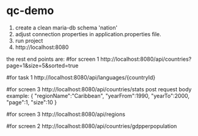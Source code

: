 # qc-demo

1. create a clean maria-db schema 'nation'
2. adjust connection properties in application.properties file.
3. run project
4. http://localhost:8080

the rest end points are: 
#for screen 1
http://localhost:8080/api/countries?page=1&size=5&sorted=true

#for task 1
http://localhost:8080/api/languages/{countryId}

#for screen 3
http://localhost:8080/api/countries/stats
post request body example:
{
    "regionName":"Caribbean",
    "yearFrom":1990,
    "yearTo":2000,
    "page":1,
    "size":10
}

#for screen 3
http://localhost:8080/api/regions

#for screen 2
http://localhost:8080/api/countries/gdpperpopulation
